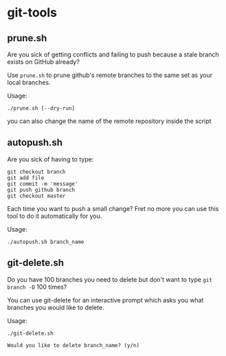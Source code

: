 # git-tools

## prune.sh

Are you sick of getting conflicts and failing to push because a stale branch exists on GitHub already?

Use `prune.sh` to prune github's remote branches to the same set as your local branches.

Usage:

```
./prune.sh [--dry-run]
```

you can also change the name of the remote repository inside the script

## autopush.sh

Are you sick of having to type:

```
git checkout branch
git add file
git commit -m 'message'
git push github branch
git checkout master
```

Each time you want to push a small change? Fret no more you can use this tool to do it automatically for you.

Usage:

```
./autopush.sh branch_name
```

## git-delete.sh

Do you have 100 branches you need to delete but don't want to type `git branch -D` 100 times?

You can use git-delete for an interactive prompt which asks you what branches you would like to delete.

Usage:

```
./git-delete.sh

Would you like to delete branch_name? (y/n)
```
